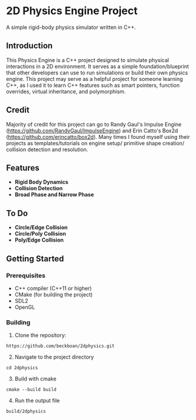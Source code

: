 # 2D Physics Engine Project

A simple rigid-body physics simulator written in C++.

## Introduction

This Physics Engine is a C++ project designed to simulate physical interactions in a 2D environment. It serves as a simple foundation/blueprint that other developers can use to run simulations or build their own physics engine. This project may serve as a helpful project for someone learning C++, as I used it to learn C++ features such as smart pointers, function overrides, virtual inheritance, and polymorphism.

## Credit

Majority of credit for this project can go to Randy Gaul's Impulse Engine (https://github.com/RandyGaul/ImpulseEngine) and Erin Catto's Box2d (https://github.com/erincatto/box2d). Many times I found myself using their projects as templates/tutorials on engine setup/ primitive shape creation/ collision detection and resolution.

## Features

- **Rigid Body Dynamics**
- **Collision Detection**
- **Broad Phase and Narrow Phase**

## To Do

- **Circle/Edge Collision**
- **Circle/Poly Collision**
- **Poly/Edge Collision**

## Getting Started

### Prerequisites 
- C++ compiler (C++11 or higher)
- CMake (for building the project)
- SDL2
- OpenGL

### Building

1. Clone the repository: 
```
https://github.com/beckboan/2dphysics.git
```

2.  Navigate to the project directory
```
cd 2dphysics
```

3. Build with cmake
```
cmake --build build 
```

4. Run the output file
```
build/2dphysics
```





